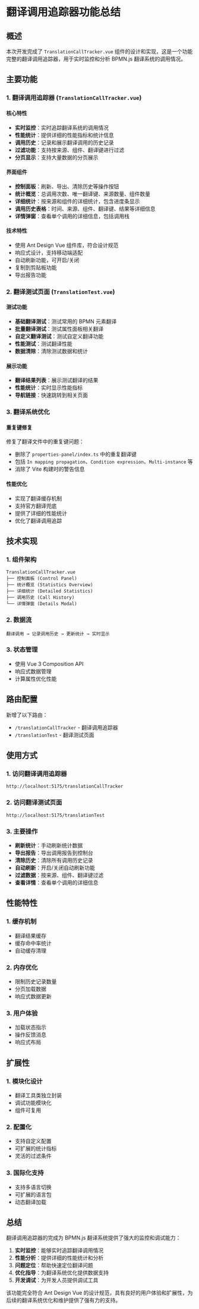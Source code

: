# 翻译调用追踪器功能总结

## 概述

本次开发完成了 `TranslationCallTracker.vue` 组件的设计和实现，这是一个功能完整的翻译调用追踪器，用于实时监控和分析 BPMN.js 翻译系统的调用情况。

## 主要功能

### 1. 翻译调用追踪器 (`TranslationCallTracker.vue`)

#### 核心特性

- **实时监控**：实时追踪翻译系统的调用情况
- **性能统计**：提供详细的性能指标和统计信息
- **调用历史**：记录和展示翻译调用的历史记录
- **过滤功能**：支持按来源、组件、翻译键进行过滤
- **分页显示**：支持大量数据的分页展示

#### 界面组件

- **控制面板**：刷新、导出、清除历史等操作按钮
- **统计概览**：总调用次数、唯一翻译键、来源数量、组件数量
- **详细统计**：按来源和组件的详细统计，包含进度条显示
- **调用历史表格**：时间、来源、组件、翻译键、结果等详细信息
- **详情弹窗**：查看单个调用的详细信息，包括调用栈

#### 技术特性

- 使用 Ant Design Vue 组件库，符合设计规范
- 响应式设计，支持移动端适配
- 自动刷新功能，可开启/关闭
- 复制到剪贴板功能
- 导出报告功能

### 2. 翻译测试页面 (`TranslationTest.vue`)

#### 测试功能

- **基础翻译测试**：测试常用的 BPMN 元素翻译
- **批量翻译测试**：测试属性面板相关翻译
- **自定义翻译测试**：测试自定义翻译功能
- **性能测试**：测试翻译性能
- **数据清除**：清除测试数据和统计

#### 展示功能

- **翻译结果列表**：展示测试翻译的结果
- **性能统计**：实时显示性能指标
- **导航链接**：快速跳转到相关页面

### 3. 翻译系统优化

#### 重复键修复

修复了翻译文件中的重复键问题：

- 删除了 `properties-panel/index.ts` 中的重复翻译键
- 包括 `In mapping propagation`、`Condition expression`、`Multi-instance` 等
- 消除了 Vite 构建时的警告信息

#### 性能优化

- 实现了翻译缓存机制
- 支持官方翻译兜底
- 提供了详细的性能统计
- 优化了翻译调用追踪

## 技术实现

### 1. 组件架构

```
TranslationCallTracker.vue
├── 控制面板 (Control Panel)
├── 统计概览 (Statistics Overview)
├── 详细统计 (Detailed Statistics)
├── 调用历史 (Call History)
└── 详情弹窗 (Details Modal)
```

### 2. 数据流

```
翻译调用 → 记录调用历史 → 更新统计 → 实时显示
```

### 3. 状态管理

- 使用 Vue 3 Composition API
- 响应式数据管理
- 计算属性优化性能

## 路由配置

新增了以下路由：

- `/translationCallTracker` - 翻译调用追踪器
- `/translationTest` - 翻译测试页面

## 使用方式

### 1. 访问翻译调用追踪器

```
http://localhost:5175/translationCallTracker
```

### 2. 访问翻译测试页面

```
http://localhost:5175/translationTest
```

### 3. 主要操作

- **刷新统计**：手动刷新统计数据
- **导出报告**：导出调用报告到控制台
- **清除历史**：清除所有调用历史记录
- **自动刷新**：开启/关闭自动刷新功能
- **过滤数据**：按来源、组件、翻译键过滤
- **查看详情**：查看单个调用的详细信息

## 性能特性

### 1. 缓存机制

- 翻译结果缓存
- 缓存命中率统计
- 自动缓存清理

### 2. 内存优化

- 限制历史记录数量
- 分页加载数据
- 响应式数据更新

### 3. 用户体验

- 加载状态指示
- 操作反馈消息
- 响应式布局

## 扩展性

### 1. 模块化设计

- 翻译工具类独立封装
- 调试功能模块化
- 组件可复用

### 2. 配置化

- 支持自定义配置
- 可扩展的统计指标
- 灵活的过滤条件

### 3. 国际化支持

- 支持多语言切换
- 可扩展的语言包
- 动态翻译加载

## 总结

翻译调用追踪器的完成为 BPMN.js 翻译系统提供了强大的监控和调试能力：

1. **实时监控**：能够实时追踪翻译调用情况
2. **性能分析**：提供详细的性能统计和分析
3. **问题定位**：帮助快速定位翻译问题
4. **优化指导**：为翻译系统优化提供数据支持
5. **开发调试**：为开发人员提供调试工具

该功能完全符合 Ant Design Vue 的设计规范，具有良好的用户体验和扩展性，为后续的翻译系统优化和维护提供了强有力的支持。
